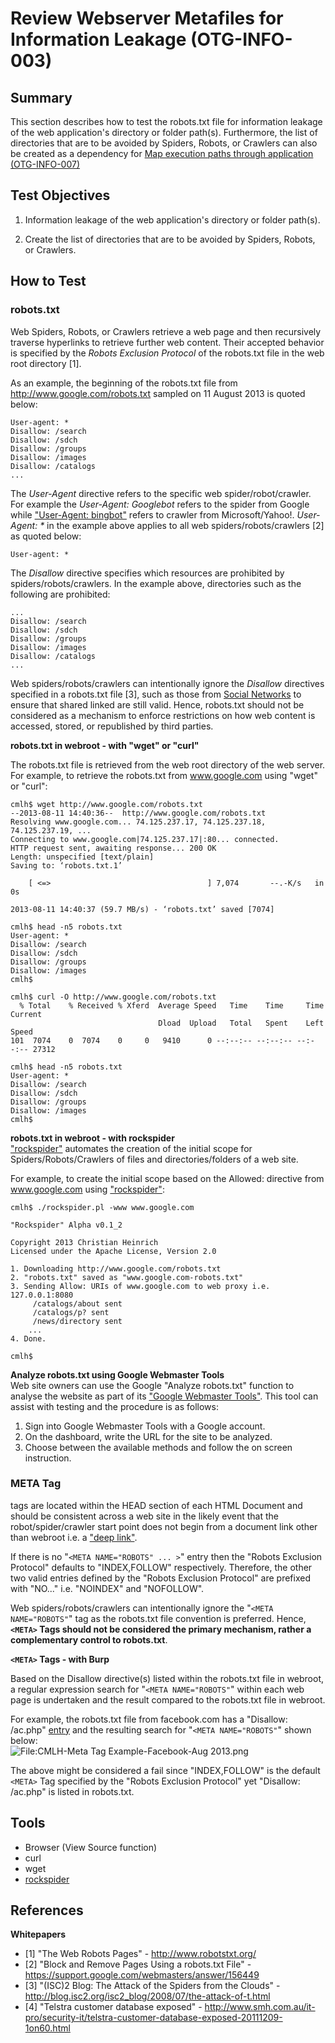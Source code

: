 # Review Webserver Metafiles for Information Leakage (OTG-INFO-003)


## Summary
This section describes how to test the robots.txt file for information leakage of the web application's directory or folder path(s).  Furthermore, the list of directories that are to be avoided by Spiders, Robots, or Crawlers can also be created as a dependency for [Map execution paths through application (OTG-INFO-007)](https://www.owasp.org/index.php/Map_execution_paths_through_application_%28OTG-INFO-007%29)


## Test Objectives
1. Information leakage of the web application's directory or folder path(s).

2. Create the list of directories that are to be avoided by Spiders, Robots, or Crawlers.


## How to Test
### robots.txt
Web Spiders, Robots, or Crawlers retrieve a web page and then recursively traverse hyperlinks to retrieve further web content. Their accepted behavior is specified by the *Robots Exclusion Protocol* of the robots.txt file in the web root directory [1].
<br>

As an example, the beginning of the robots.txt file from http://www.google.com/robots.txt sampled on 11 August 2013 is quoted below:
```
User-agent: *
Disallow: /search
Disallow: /sdch
Disallow: /groups
Disallow: /images
Disallow: /catalogs
...
```


The *User-Agent* directive refers to the specific web spider/robot/crawler.  For example the *User-Agent: Googlebot* refers to the spider from Google while ["User-Agent: bingbot"](http://www.bing.com/blogs/site_blogs/b/webmaster/archive/2010/06/28/bing-crawler-bingbot-on-the-horizon.aspx) refers to crawler from Microsoft/Yahoo!.  *User-Agent: \** in the example above applies to all web spiders/robots/crawlers [2] as quoted below:
```
User-agent: *
```


The *Disallow* directive specifies which resources are prohibited by spiders/robots/crawlers. In the example above, directories such as the following are prohibited:
```
...
Disallow: /search
Disallow: /sdch
Disallow: /groups
Disallow: /images
Disallow: /catalogs
...
```


Web spiders/robots/crawlers can intentionally ignore the *Disallow* directives specified in a robots.txt file [3], such as those from [Social Networks](https://www.htbridge.com/news/social_networks_can_robots_violate_user_privacy.html) to ensure that shared linked are still valid.  Hence, robots.txt should not be considered as a mechanism to enforce restrictions on how web content is accessed, stored, or republished by third parties.
<br>

**robots.txt in webroot - with "wget" or "curl"**<br>

The robots.txt file is retrieved from the web root directory of the web server. For example, to retrieve the robots.txt from www.google.com using "wget" or "curl":
```
cmlh$ wget http://www.google.com/robots.txt
--2013-08-11 14:40:36--  http://www.google.com/robots.txt
Resolving www.google.com... 74.125.237.17, 74.125.237.18, 74.125.237.19, ...
Connecting to www.google.com|74.125.237.17|:80... connected.
HTTP request sent, awaiting response... 200 OK
Length: unspecified [text/plain]
Saving to: ‘robots.txt.1’

    [ <=>                                   ] 7,074       --.-K/s   in 0s

2013-08-11 14:40:37 (59.7 MB/s) - ‘robots.txt’ saved [7074]

cmlh$ head -n5 robots.txt
User-agent: *
Disallow: /search
Disallow: /sdch
Disallow: /groups
Disallow: /images
cmlh$
```
```
cmlh$ curl -O http://www.google.com/robots.txt
  % Total    % Received % Xferd  Average Speed   Time    Time     Time  Current
                                 Dload  Upload   Total   Spent    Left  Speed
101  7074    0  7074    0     0   9410      0 --:--:-- --:--:-- --:--:-- 27312

cmlh$ head -n5 robots.txt
User-agent: *
Disallow: /search
Disallow: /sdch
Disallow: /groups
Disallow: /images
cmlh$
```


**robots.txt in webroot - with rockspider**<br>
["rockspider"] automates the creation of the initial scope for Spiders/Robots/Crawlers of files and directories/folders of a web site.


For example, to create the initial scope based on the Allowed: directive from www.google.com using ["rockspider"]:
```
cmlh$ ./rockspider.pl -www www.google.com

"Rockspider" Alpha v0.1_2

Copyright 2013 Christian Heinrich
Licensed under the Apache License, Version 2.0

1. Downloading http://www.google.com/robots.txt
2. "robots.txt" saved as "www.google.com-robots.txt"
3. Sending Allow: URIs of www.google.com to web proxy i.e. 127.0.0.1:8080
	 /catalogs/about sent
	 /catalogs/p? sent
	 /news/directory sent
	...
4. Done.

cmlh$
```
["rockspider"]: https://github.com/cmlh/rockspider/releases

**Analyze robots.txt using Google Webmaster Tools**<br>
Web site owners can use the Google "Analyze robots.txt" function to analyse the website as part of its ["Google Webmaster Tools"](https://www.google.com/webmasters/tools). This tool can assist with testing and the procedure is as follows:

1. Sign into Google Webmaster Tools with a Google account.<br>
2. On the dashboard, write the URL for the site to be analyzed.<br>
3. Choose between the available methods and follow the on screen instruction.<br>


### META Tag

<META> tags are located within the HEAD section of each HTML Document and should be consistent across a web site in the likely event that the robot/spider/crawler start point does not begin from a document link other than webroot i.e. a ["deep link"](http://en.wikipedia.org/wiki/Deep_linking).


If there is no "`<META NAME="ROBOTS" ... >`" entry then the "Robots Exclusion Protocol" defaults to "INDEX,FOLLOW" respectively.  Therefore, the other two valid entries defined by the "Robots Exclusion Protocol" are prefixed with "NO..." i.e. "NOINDEX" and "NOFOLLOW".


Web spiders/robots/crawlers can intentionally ignore the "`<META NAME="ROBOTS"`" tag as the robots.txt file convention is preferred.  Hence, **`<META>` Tags should not be considered the primary mechanism, rather a complementary control to robots.txt**.

**`<META>` Tags - with Burp**<br>


Based on the Disallow directive(s) listed within the robots.txt file in webroot, a regular expression search for "`<META NAME="ROBOTS"`" within each web page is undertaken and the result compared to the robots.txt file in webroot.


For example, the robots.txt file from facebook.com has a "Disallow: /ac.php" [entry](http://facebook.com/robots.txt) and the resulting search for "`<META NAME="ROBOTS"`" shown below:
<br>
![File:CMLH-Meta Tag Example-Facebook-Aug 2013.png](https://www.owasp.org/images/3/3d/CMLH-Meta_Tag_Example-Facebook-Aug_2013.png)
<br>

The above might be considered a fail since "INDEX,FOLLOW" is the default `<META>` Tag specified by the "Robots Exclusion Protocol" yet "Disallow: /ac.php" is listed in robots.txt.


## Tools

* Browser (View Source function)
* curl
* wget
* [rockspider](https://github.com/cmlh/rockspider/releases)


## References
**Whitepapers**<br>
* [1] "The Web Robots Pages" - http://www.robotstxt.org/
* [2] "Block and Remove Pages Using a robots.txt File" - https://support.google.com/webmasters/answer/156449
* [3] "(ISC)2 Blog: The Attack of the Spiders from the Clouds" - http://blog.isc2.org/isc2_blog/2008/07/the-attack-of-t.html
* [4] "Telstra customer database exposed" - http://www.smh.com.au/it-pro/security-it/telstra-customer-database-exposed-20111209-1on60.html
<br>
